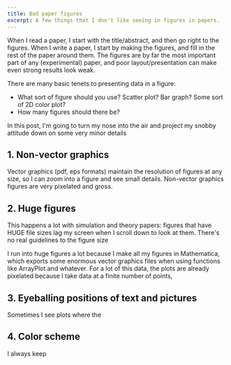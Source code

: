 ```yaml
---
title: Bad paper figures
excerpt: A few things that I don't like seeing in figures in papers.
---
```

When I read a paper, I start with the title/abstract, and then go right to the figures. When I write a paper, I start by making the figures, and fill in the rest of the paper around them. The figures are by far the most important part of any (experimental) paper, and poor layout/presentation can make even strong results look weak.

There are many basic tenets to presenting data in a figure:
* What sort of figure should you use? Scatter plot? Bar graph? Some sort of 2D color plot?
* How many figures should there be?

In this post, I'm going to turn my nose into the air and project my snobby attitude down on some very minor details

## 1. Non-vector graphics
Vector graphics (pdf, eps formats) maintain the resolution of figures at any size, so I can zoom into a figure and see small details. Non-vector graphics figures are very pixelated and gross.

## 2. Huge figures
This happens a lot with simulation and theory papers: figures that have HUGE file sizes lag my screen when I scroll down to look at them. There's no real guidelines to the figure size

I run into huge figures a lot because I make all my figures in Mathematica, which exports some enormous vector graphics files when using functions like ArrayPlot and whatever. For a lot of this data, the plots are already pixelated because I take data at a finite number of points,

## 3. Eyeballing positions of text and pictures
Sometimes I see plots where the

## 4. Color scheme
I always keep
